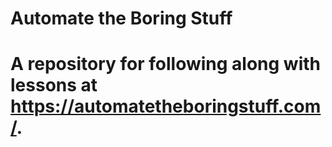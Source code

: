 # Automate the Boring Stuff

# A repository for following along with lessons at https://automatetheboringstuff.com/.
